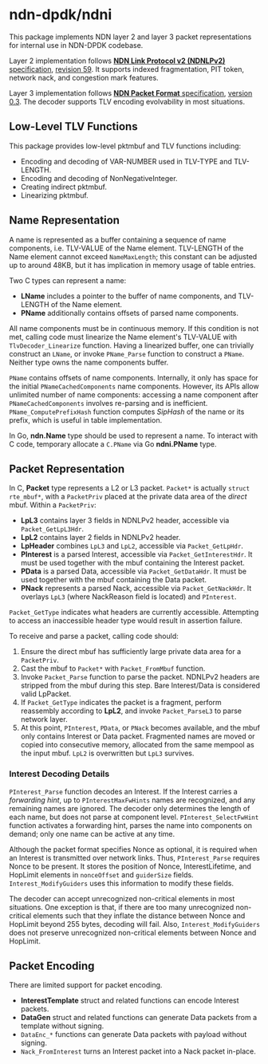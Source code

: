 # ndn-dpdk/ndni

This package implements NDN layer 2 and layer 3 packet representations for internal use in NDN-DPDK codebase.

Layer 2 implementation follows [**NDN Link Protocol v2 (NDNLPv2)** specification](https://redmine.named-data.net/projects/nfd/wiki/NDNLPv2), [revision 59](https://redmine.named-data.net/projects/nfd/wiki/NDNLPv2/63).
It supports indexed fragmentation, PIT token, network nack, and congestion mark features.

Layer 3 implementation follows [**NDN Packet Format** specification](https://docs.named-data.net/NDN-packet-spec/0.3/), [version 0.3](https://github.com/named-data/NDN-packet-spec/tree/023bac3047ac5a97677db7168e6dbf1108aec325).
The decoder supports TLV encoding evolvability in most situations.

## Low-Level TLV Functions

This package provides low-level pktmbuf and TLV functions including:

* Encoding and decoding of VAR-NUMBER used in TLV-TYPE and TLV-LENGTH.
* Encoding and decoding of NonNegativeInteger.
* Creating indirect pktmbuf.
* Linearizing pktmbuf.

## Name Representation

A name is represented as a buffer containing a sequence of name components, i.e. TLV-VALUE of the Name element.
TLV-LENGTH of the Name element cannot exceed `NameMaxLength`; this constant can be adjusted up to around 48KB, but it has implication in memory usage of table entries.

Two C types can represent a name:

* **LName** includes a pointer to the buffer of name components, and TLV-LENGTH of the Name element.
* **PName** additionally contains offsets of parsed name components.

All name components must be in continuous memory.
If this condition is not met, calling code must linearize the Name element's TLV-VALUE with `TlvDecoder_Linearize` function.
Having a linearized buffer, one can trivially construct an `LName`, or invoke `PName_Parse` function to construct a `PName`.
Neither type owns the name components buffer.

`PName` contains offsets of name components.
Internally, it only has space for the initial `PNameCachedComponents` name components.
However, its APIs allow unlimited number of name components: accessing a name component after `PNameCachedComponents` involves re-parsing and is inefficient.
`PName_ComputePrefixHash` function computes *SipHash* of the name or its prefix, which is useful in table implementation.

In Go, **ndn.Name** type should be used to represent a name.
To interact with C code, temporary allocate a `C.PName` via Go **ndni.PName** type.

## Packet Representation

In C, **Packet** type represents a L2 or L3 packet. `Packet*` is actually `struct rte_mbuf*`, with a `PacketPriv` placed at the private data area of the *direct* mbuf.
Within a `PacketPriv`:

* **LpL3** contains layer 3 fields in NDNLPv2 header, accessible via `Packet_GetLpL3Hdr`.
* **LpL2** contains layer 2 fields in NDNLPv2 header.
* **LpHeader** combines `LpL3` and `LpL2`, accessible via `Packet_GetLpHdr`.
* **PInterest** is a parsed Interest, accessible via `Packet_GetInterestHdr`.
  It must be used together with the mbuf containing the Interest packet.
* **PData** is a parsed Data, accessible via `Packet_GetDataHdr`.
  It must be used together with the mbuf containing the Data packet.
* **PNack** represents a parsed Nack, accessible via `Packet_GetNackHdr`.
  It overlays `LpL3` (where NackReason field is located) and `PInterest`.

`Packet_GetType` indicates what headers are currently accessible.
Attempting to access an inaccessible header type would result in assertion failure.

To receive and parse a packet, calling code should:

1. Ensure the direct mbuf has sufficiently large private data area for a `PacketPriv`.
2. Cast the mbuf to `Packet*` with `Packet_FromMbuf` function.
3. Invoke `Packet_Parse` function to parse the packet.
   NDNLPv2 headers are stripped from the mbuf during this step.
   Bare Interest/Data is considered valid LpPacket.
4. If `Packet_GetType` indicates the packet is a fragment, perform reassembly according to **LpL2**, and invoke `Packet_ParseL3` to parse network layer.
5. At this point, `PInterest`, `PData`, or `PNack` becomes available, and the mbuf only contains Interest or Data packet.
   Fragmented names are moved or copied into consecutive memory, allocated from the same mempool as the input mbuf.
   `LpL2` is overwritten but `LpL3` survives.

### Interest Decoding Details

`PInterest_Parse` function decodes an Interest.
If the Interest carries a *forwarding hint*, up to `PInterestMaxFwHints` names are recognized, and any remaining names are ignored.
The decoder only determines the length of each name, but does not parse at component level.
`PInterest_SelectFwHint` function activates a forwarding hint, parses the name into components on demand; only one name can be active at any time.

Although the packet format specifies Nonce as optional, it is required when an Interest is transmitted over network links.
Thus, `PInterest_Parse` requires Nonce to be present.
It stores the position of Nonce, InterestLifetime, and HopLimit elements in `nonceOffset` and `guiderSize` fields.
`Interest_ModifyGuiders` uses this information to modify these fields.

The decoder can accept unrecognized non-critical elements in most situations.
One exception is that, if there are too many unrecognized non-critical elements such that they inflate the distance between Nonce and HopLimit beyond 255 bytes, decoding will fail.
Also, `Interest_ModifyGuiders` does not preserve unrecognized non-critical elements between Nonce and HopLimit.

## Packet Encoding

There are limited support for packet encoding.

* **InterestTemplate** struct and related functions can encode Interest packets.
* **DataGen** struct and related functions can generate Data packets from a template without signing.
* `DataEnc_*` functions can generate Data packets with payload without signing.
* `Nack_FromInterest` turns an Interest packet into a Nack packet in-place.
